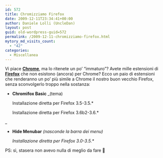 ```yaml
---
id: 572
title: Chromizziamo Firefox
date: 2009-12-11T23:34:41+00:00
author: Daniele Lolli (UncleDan)
layout: post
guid: old-wordpress-guid=572
permalink: /2009-12-11-chromizziamo-firefox.html
mytory_md_visits_count:
  - "42"
categories:
  - Miscellanea
---
```

Vi piace <a title="Google Chrome [IT]" href="http://www.google.com/chrome/?hl=it" target="_blank"><strong>Chrome</strong></a>, ma lo ritenete un po&#8217; &#8220;immaturo&#8221;? Avete mille estensioni di <a title="Mozilla Firefox [IT]" href="http://www.mozillaitalia.it/home/prodotti/mozilla-firefox/" target="_blank"><strong>Firefox</strong></a> che non esistono (ancora) per Chrome? Ecco un paio di estensioni che renderanno un po&#8217; più simile a Chrome il nostro buon vecchio Firefox, senza sconvolgerlo troppo nella sostanza:

  * **Chromifox Basic** _(tema)
  
    Installazione diretta per Firefox 3.5-3.5.*
  
    Installazione diretta per Firefox 3.6b2-3.6.*
  
_ 
  * **Hide Menubar** _(nasconde la barra dei menu)_
  
    _Installazione diretta per Firefox 3.0-3.5.*_

PS: sì, stasera non avevo nulla di meglio da fare 🙂
